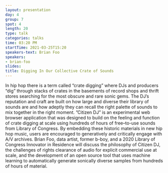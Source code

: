 ```yaml
---
layout: presentation
day: 4
group: 7
spot: 4
length: 20
type: talk
categories: talks
time: 03:20 PM
startTime: 2021-03-25T15:20
speakers-text: Brian Foo
speakers:
- brian-foo
slides: 
title: Digging In Our Collective Crate of Sounds
---
```

In hip hop there is a term called “crate digging” where DJs and producers “dig” through stacks of crates in the basements of record shops and thrift stores searching for the most obscure and rare sonic gems. The DJ’s reputation and craft are built on how large and diverse their library of sounds are and how adeptly they can recall the right palette of sounds to mix together in the right moment. ”Citizen DJ” is an experimental web browser application that was designed to build on the feeling and function of crate digging at scale using hundreds of hours of free–to-use sounds from Library of Congress. By embedding these historic materials in new hip hop music, users are encouraged to generatively and critically engage with A/V archives. Brian Foo, data artist, former b-boy, and a 2020 Library of Congress Innovator in Residence will discuss the philosophy of Citizen DJ, the challenges of rights clearance of audio for explicit commercial use at scale, and the development of an open source tool that uses machine learning to automatically generate sonically diverse samples from hundreds of hours of material.